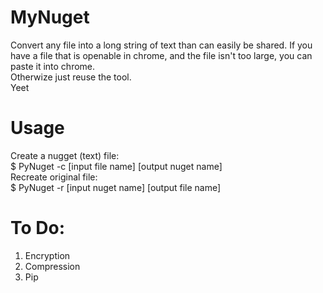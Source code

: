 # MyNuget
Convert any file into a long string of text than can easily be shared. If you have a file that is openable in chrome, and the file isn't too large, you can paste it into chrome.  
Otherwize just reuse the tool.  
Yeet  
# Usage
Create a nugget (text) file:  
$ PyNuget -c [input file name] [output nuget name]  
Recreate original file:  
$ PyNuget -r [input nuget name] [output file name]  

# To Do:    
1) Encryption  
2) Compression  
3) Pip  
